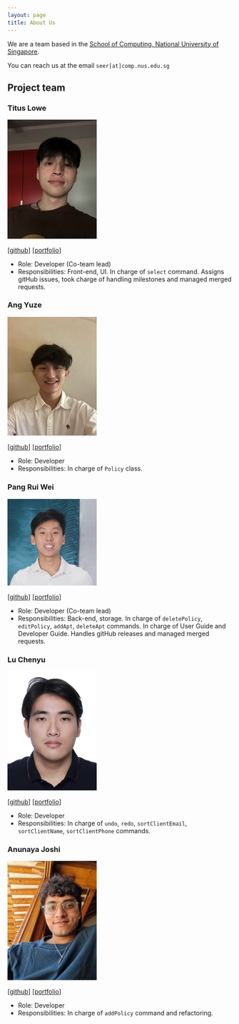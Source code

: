 ```yaml
---
layout: page
title: About Us
---
```


We are a team based in the [School of Computing, National University of Singapore](http://www.comp.nus.edu.sg).

You can reach us at the email `seer[at]comp.nus.edu.sg`

## Project team

### Titus Lowe

<img src="images/tituswe.png" width="200px">

[[github](https://github.com/tituswe)]
[[portfolio](team/tituswe.md)]

* Role: Developer (Co-team lead)
* Responsibilities: Front-end, UI. In charge of `select` command. Assigns gitHub issues, took charge of handling milestones and managed merged requests.

### Ang Yuze

<img src="images/yzmunchmunch.png" width="200px">

[[github](http://github.com/yzmunchmunch)]
[[portfolio](team/yzmunchmunch.md)]

* Role: Developer
* Responsibilities: In charge of `Policy` class.

### Pang Rui Wei

<img src="images/pangrwa.png" width="200px">

[[github](https://github.com/pangrwa)]
[[portfolio](team/pangrwa.md)]

* Role: Developer (Co-team lead)
* Responsibilities: Back-end, storage. In charge of `deletePolicy`, `editPolicy`, `addApt`, `deleteApt` commands. In charge of User Guide and Developer Guide. Handles gitHub releases and managed merged requests.

### Lu Chenyu

<img src="images/adam07018.png" width="200px">

[[github](http://github.com/adam07018)]
[[portfolio](team/adam07018.md)]

* Role: Developer
* Responsibilities: In charge of `undo`, `redo`, `sortClientEmail`, `sortClientName`, `sortClientPhone` commands.

### Anunaya Joshi

<img src="images/anunayajoshi.png" width="200px">

[[github](http://github.com/anunayajoshi)]
[[portfolio](team/anunayajoshi.md)]

* Role: Developer
* Responsibilities: In charge of `addPolicy` command and refactoring.
